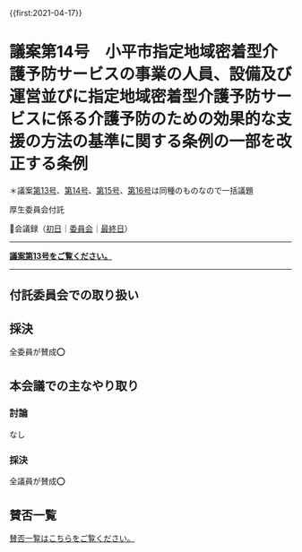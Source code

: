 {{first:2021-04-17}}

# 議案第14号　小平市指定地域密着型介護予防サービスの事業の人員、設備及び運営並びに指定地域密着型介護予防サービスに係る介護予防のための効果的な支援の方法の基準に関する条例の一部を改正する条例

＊議案[第13号](./gian-13.md)、[第14号](gian-14.md)、[第15号](gian-15.md)、[第16号](gian-16.md)は同種のものなので一括議題

<i class="fa fa-gavel" aria-hidden="true"></i> 厚生委員会付託

<p class="read-kaigiroku">📄会議録（<a href="https://ssp.kaigiroku.net/tenant/kodaira/SpMinuteView.html?council_id=1201&schedule_id=2&minute_id=144&is_search=true">初日</a>｜<a href="https://ssp.kaigiroku.net/tenant/kodaira/SpMinuteView.html?council_id=1203&schedule_id=2&minute_id=478&is_search=true">委員会</a>｜<a href="https://ssp.kaigiroku.net/tenant/kodaira/SpMinuteView.html?council_id=1201&schedule_id=7&minute_id=73&is_search=true">最終日</a>）</p>


---

**[議案第13号をご覧ください。](./gian-13.md)**

---


## 付託委員会での取り扱い
## 採決

全委員が賛成⭕️

## 本会議での主なやり取り
### 討論
なし

### 採決

全議員が賛成⭕️


## 賛否一覧
[賛否一覧はこちらをご覧ください。](../kekka-ichiran.md#賛否)